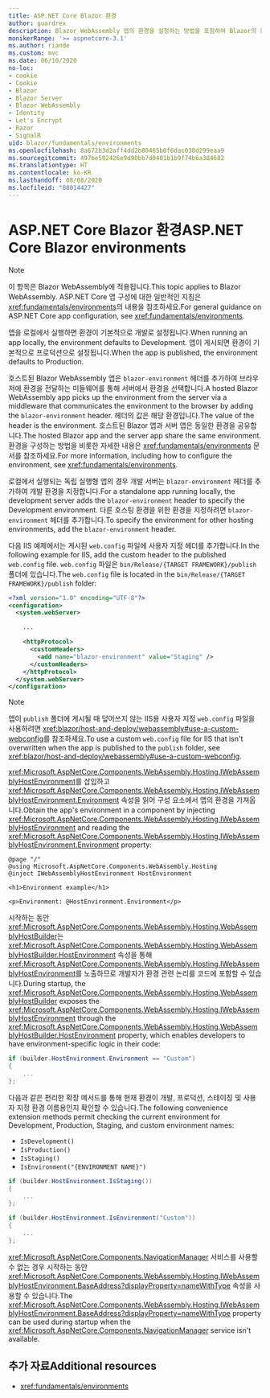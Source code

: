 ```yaml
---
title: ASP.NET Core Blazor 환경
author: guardrex
description: Blazor WebAssembly 앱의 환경을 설정하는 방법을 포함하여 Blazor의 환경에 대해 알아봅니다.
monikerRange: '>= aspnetcore-3.1'
ms.author: riande
ms.custom: mvc
ms.date: 06/10/2020
no-loc:
- cookie
- Cookie
- Blazor
- Blazor Server
- Blazor WebAssembly
- Identity
- Let's Encrypt
- Razor
- SignalR
uid: blazor/fundamentals/environments
ms.openlocfilehash: 8a672b3d2aff4dd2b80465b0f6dac038d299eaa9
ms.sourcegitcommit: 497be502426e9d90bb7d0401b1b9f74b6a384682
ms.translationtype: HT
ms.contentlocale: ko-KR
ms.lasthandoff: 08/08/2020
ms.locfileid: "88014427"
---
```

# <a name="aspnet-core-no-locblazor-environments"></a><span data-ttu-id="a780b-103">ASP.NET Core Blazor 환경</span><span class="sxs-lookup"><span data-stu-id="a780b-103">ASP.NET Core Blazor environments</span></span>

> [!NOTE]
> <span data-ttu-id="a780b-104">이 항목은 Blazor WebAssembly에 적용됩니다.</span><span class="sxs-lookup"><span data-stu-id="a780b-104">This topic applies to Blazor WebAssembly.</span></span> <span data-ttu-id="a780b-105">ASP.NET Core 앱 구성에 대한 일반적인 지침은 <xref:fundamentals/environments>의 내용을 참조하세요.</span><span class="sxs-lookup"><span data-stu-id="a780b-105">For general guidance on ASP.NET Core app configuration, see <xref:fundamentals/environments>.</span></span>

<span data-ttu-id="a780b-106">앱을 로컬에서 실행하면 환경이 기본적으로 개발로 설정됩니다.</span><span class="sxs-lookup"><span data-stu-id="a780b-106">When running an app locally, the environment defaults to Development.</span></span> <span data-ttu-id="a780b-107">앱이 게시되면 환경이 기본적으로 프로덕션으로 설정됩니다.</span><span class="sxs-lookup"><span data-stu-id="a780b-107">When the app is published, the environment defaults to Production.</span></span>

<span data-ttu-id="a780b-108">호스트된 Blazor WebAssembly 앱은 `blazor-environment` 헤더를 추가하여 브라우저에 환경을 전달하는 미들웨어를 통해 서버에서 환경을 선택합니다.</span><span class="sxs-lookup"><span data-stu-id="a780b-108">A hosted Blazor WebAssembly app picks up the environment from the server via a middleware that communicates the environment to the browser by adding the `blazor-environment` header.</span></span> <span data-ttu-id="a780b-109">헤더의 값은 해당 환경입니다.</span><span class="sxs-lookup"><span data-stu-id="a780b-109">The value of the header is the environment.</span></span> <span data-ttu-id="a780b-110">호스트된 Blazor 앱과 서버 앱은 동일한 환경을 공유합니다.</span><span class="sxs-lookup"><span data-stu-id="a780b-110">The hosted Blazor app and the server app share the same environment.</span></span> <span data-ttu-id="a780b-111">환경을 구성하는 방법을 비롯한 자세한 내용은 <xref:fundamentals/environments> 문서를 참조하세요.</span><span class="sxs-lookup"><span data-stu-id="a780b-111">For more information, including how to configure the environment, see <xref:fundamentals/environments>.</span></span>

<span data-ttu-id="a780b-112">로컬에서 실행되는 독립 실행형 앱의 경우 개발 서버는 `blazor-environment` 헤더를 추가하여 개발 환경을 지정합니다.</span><span class="sxs-lookup"><span data-stu-id="a780b-112">For a standalone app running locally, the development server adds the `blazor-environment` header to specify the Development environment.</span></span> <span data-ttu-id="a780b-113">다른 호스팅 환경을 위한 환경을 지정하려면 `blazor-environment` 헤더를 추가합니다.</span><span class="sxs-lookup"><span data-stu-id="a780b-113">To specify the environment for other hosting environments, add the `blazor-environment` header.</span></span>

<span data-ttu-id="a780b-114">다음 IIS 예제에서는 게시된 `web.config` 파일에 사용자 지정 헤더를 추가합니다.</span><span class="sxs-lookup"><span data-stu-id="a780b-114">In the following example for IIS, add the custom header to the published `web.config` file.</span></span> <span data-ttu-id="a780b-115">`web.config` 파일은 `bin/Release/{TARGET FRAMEWORK}/publish` 폴더에 있습니다.</span><span class="sxs-lookup"><span data-stu-id="a780b-115">The `web.config` file is located in the `bin/Release/{TARGET FRAMEWORK}/publish` folder:</span></span>

```xml
<?xml version="1.0" encoding="UTF-8"?>
<configuration>
  <system.webServer>

    ...

    <httpProtocol>
      <customHeaders>
        <add name="blazor-environment" value="Staging" />
      </customHeaders>
    </httpProtocol>
  </system.webServer>
</configuration>
```

> [!NOTE]
> <span data-ttu-id="a780b-116">앱이 `publish` 폴더에 게시될 때 덮어쓰지 않는 IIS용 사용자 지정 `web.config` 파일을 사용하려면 <xref:blazor/host-and-deploy/webassembly#use-a-custom-webconfig>를 참조하세요.</span><span class="sxs-lookup"><span data-stu-id="a780b-116">To use a custom `web.config` file for IIS that isn't overwritten when the app is published to the `publish` folder, see <xref:blazor/host-and-deploy/webassembly#use-a-custom-webconfig>.</span></span>

<span data-ttu-id="a780b-117"><xref:Microsoft.AspNetCore.Components.WebAssembly.Hosting.IWebAssemblyHostEnvironment>를 삽입하고 <xref:Microsoft.AspNetCore.Components.WebAssembly.Hosting.IWebAssemblyHostEnvironment.Environment> 속성을 읽어 구성 요소에서 앱의 환경을 가져옵니다.</span><span class="sxs-lookup"><span data-stu-id="a780b-117">Obtain the app's environment in a component by injecting <xref:Microsoft.AspNetCore.Components.WebAssembly.Hosting.IWebAssemblyHostEnvironment> and reading the <xref:Microsoft.AspNetCore.Components.WebAssembly.Hosting.IWebAssemblyHostEnvironment.Environment> property:</span></span>

```razor
@page "/"
@using Microsoft.AspNetCore.Components.WebAssembly.Hosting
@inject IWebAssemblyHostEnvironment HostEnvironment

<h1>Environment example</h1>

<p>Environment: @HostEnvironment.Environment</p>
```

<span data-ttu-id="a780b-118">시작하는 동안 <xref:Microsoft.AspNetCore.Components.WebAssembly.Hosting.WebAssemblyHostBuilder>는 <xref:Microsoft.AspNetCore.Components.WebAssembly.Hosting.WebAssemblyHostBuilder.HostEnvironment> 속성을 통해 <xref:Microsoft.AspNetCore.Components.WebAssembly.Hosting.IWebAssemblyHostEnvironment>를 노출하므로 개발자가 환경 관련 논리를 코드에 포함할 수 있습니다.</span><span class="sxs-lookup"><span data-stu-id="a780b-118">During startup, the <xref:Microsoft.AspNetCore.Components.WebAssembly.Hosting.WebAssemblyHostBuilder> exposes the <xref:Microsoft.AspNetCore.Components.WebAssembly.Hosting.IWebAssemblyHostEnvironment> through the <xref:Microsoft.AspNetCore.Components.WebAssembly.Hosting.WebAssemblyHostBuilder.HostEnvironment> property, which enables developers to have environment-specific logic in their code:</span></span>

```csharp
if (builder.HostEnvironment.Environment == "Custom")
{
    ...
};
```

<span data-ttu-id="a780b-119">다음과 같은 편리한 확장 메서드를 통해 현재 환경이 개발, 프로덕션, 스테이징 및 사용자 지정 환경 이름용인지 확인할 수 있습니다.</span><span class="sxs-lookup"><span data-stu-id="a780b-119">The following convenience extension methods permit checking the current environment for Development, Production, Staging, and custom environment names:</span></span>

* `IsDevelopment()`
* `IsProduction()`
* `IsStaging()`
* `IsEnvironment("{ENVIRONMENT NAME}")`

```csharp
if (builder.HostEnvironment.IsStaging())
{
    ...
};

if (builder.HostEnvironment.IsEnvironment("Custom"))
{
    ...
};
```

<span data-ttu-id="a780b-120"><xref:Microsoft.AspNetCore.Components.NavigationManager> 서비스를 사용할 수 없는 경우 시작하는 동안 <xref:Microsoft.AspNetCore.Components.WebAssembly.Hosting.IWebAssemblyHostEnvironment.BaseAddress?displayProperty=nameWithType> 속성을 사용할 수 있습니다.</span><span class="sxs-lookup"><span data-stu-id="a780b-120">The <xref:Microsoft.AspNetCore.Components.WebAssembly.Hosting.IWebAssemblyHostEnvironment.BaseAddress?displayProperty=nameWithType> property can be used during startup when the <xref:Microsoft.AspNetCore.Components.NavigationManager> service isn't available.</span></span>

## <a name="additional-resources"></a><span data-ttu-id="a780b-121">추가 자료</span><span class="sxs-lookup"><span data-stu-id="a780b-121">Additional resources</span></span>

* <xref:fundamentals/environments>
